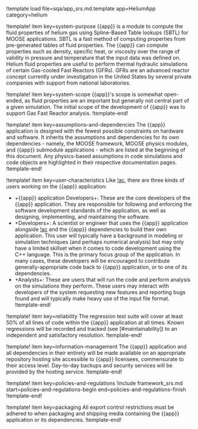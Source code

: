 !template load file=sqa/app_srs.md.template app=HeliumApp category=helium


!template! item key=system-purpose
{{app}} is a module to compute the fluid properties of helium gas using Spline-Based Table lookups (SBTL) for MOOSE applications.
SBTL is a fast method of computing properties from pre-generated tables of fluid properties. The {{app}} can compute properties such as
density, specific heat, or viscosity over the range of validity in pressure and temperature that the input data was defined on.
Helium fluid properties are useful to perform thermal hydraulic simulations of certain Gas-cooled Fast Reactors (GFRs). GFRs are
an advanced reactor concept currently under investigation in the United States by several private companies with support from
national laboratories.

!template! item key=system-scope
{{app}}'s scope is somewhat open-ended, as fluid properties are an important but generally not central part of a given simulation.
The initial scope of the development of {{app}} was to support Gas Fast Reactor analysis.
!template-end!

!template! item key=assumptions-and-dependencies
The {{app}} application is designed with the fewest possible constraints on hardware and software. It
inherits the assumptions and dependencies for its own dependencies - namely, the MOOSE framework,
MOOSE physics modules, and {{app}} submodule applications - which are listed at the beginning of this
document. Any physics-based assumptions in code simulations and code objects are highlighted in their
respective documentation pages.
!template-end!

!template! item key=user-characteristics
Like [!ac](MOOSE), there are three kinds of users working on the {{app}} application:

- +{{app}} application Developers+: These are the core developers of the {{app}} application.
  They are responsible for following and enforcing the software development standards of the application,
  as well as designing, implementing, and maintaining the software.
- +Developers+: A scientist or engineer that uses the {{app}} application alongside [!ac](MOOSE)
  and the {{app}} dependencies to build their own application. This user will typically have a
  background in modeling or simulation techniques (and perhaps numerical analysis) but may only have
  a limited skillset when it comes to code development using the C++ language. This is the primary
  focus group of the application. In many cases, these developers will be encouraged to contribute
  generally-appropriate code back to {{app}} application, or to one of its dependencies.
- +Analysts+: These are users that will run the code and perform analysis on the simulations they perform.
  These users may interact with developers of the system requesting new features and reporting bugs
  found and will typically make heavy use of the input file format.
!template-end!

!template! item key=reliability
The regression test suite will cover at least 50% of all lines of code within the {{app}} application
at all times. Known regressions will be recorded and tracked (see [#maintainability]) to an
independent and satisfactory resolution.
!template-end!

!template! item key=information-management
The {{app}} application and all dependencies in their entirety will be made available on an appropriate
repository hosting site accessible to {{app}} licensees, commensurate to their access level. Day-to-day
backups and security services will be provided by the hosting service.
!template-end!

!template! item key=policies-and-regulations
!include framework_srs.md start=policies-and-regulations-begin end=policies-and-regulations-finish
!template-end!

!template! item key=packaging
All export control restrictions must be adhered to when packaging and shipping media containing the
{{app}} application or its dependencies.
!template-end!
